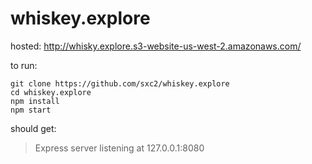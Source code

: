 # whiskey.explore

hosted:
http://whisky.explore.s3-website-us-west-2.amazonaws.com/


to run:

```
git clone https://github.com/sxc2/whiskey.explore
cd whiskey.explore
npm install
npm start
```

should get:

> Express server listening at 127.0.0.1:8080 
